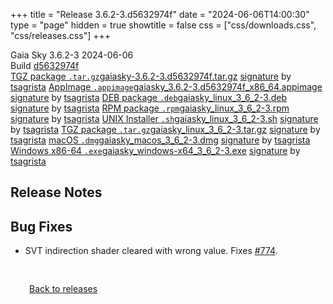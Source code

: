 +++
title = "Release 3.6.2-3.d5632974f"
date = "2024-06-06T14:00:30"
type = "page"
hidden = true
showtitle = false
css = ["css/downloads.css", "css/releases.css"]
+++

<div class="download-container">
<div id="download-title">
<i class="gs-mdi-tag"></i>
Gaia Sky <span class="downloads-version">3.6.2-3</span> 
<time class="downloads-releasedate" datetime="2024-06-06T14:00:30" title="Published: 2024-06-06T14:00:30"><i class="gs-mdi-calendar"></i> 2024-06-06</time>
<div class="downloads-build">Build <a href='https://codeberg.org/gaiasky/gaiasky/commit/d5632974f' target='_blank'>d5632974f</a></div></div>
<div class="download-section">
<a href="https://gaia.ari.uni-heidelberg.de/gaiasky/releases/3.6.2-3.d5632974f/gaiasky-3.6.2-3.d5632974f.tar.gz" class="download-button"><i class="gs-mdi-zip-box icon-button"></i> TGZ package <code>.tar.gz</code><span class="download-sub">gaiasky-3.6.2-3.d5632974f.tar.gz</span></a>
<span class="signature">
<a href="https://gaia.ari.uni-heidelberg.de/gaiasky/releases/3.6.2-3.d5632974f/gaiasky-3.6.2-3.d5632974f.tar.gz.sig">signature</a>  by  <a href="https://keyserver.ubuntu.com/pks/lookup?search=0x448C2B189756743013D5F7C22FD2A59C1D734C1F&fingerprint=on&op=index">tsagrista</a>
</span>
<a href="https://gaia.ari.uni-heidelberg.de/gaiasky/releases/3.6.2-3.d5632974f/gaiasky_3.6.2-3.d5632974f_x86_64.appimage" class="download-button"><i class="gs-material-symbols-box icon-button"></i> AppImage <code>.appimage</code><span class="download-sub">gaiasky_3.6.2-3.d5632974f_x86_64.appimage</span></a>
<span class="signature">
<a href="https://gaia.ari.uni-heidelberg.de/gaiasky/releases/3.6.2-3.d5632974f/gaiasky_3.6.2-3.d5632974f_x86_64.appimage.sig">signature</a>  by  <a href="https://keyserver.ubuntu.com/pks/lookup?search=0x448C2B189756743013D5F7C22FD2A59C1D734C1F&fingerprint=on&op=index">tsagrista</a>
</span>
<a href="https://gaia.ari.uni-heidelberg.de/gaiasky/releases/3.6.2-3.d5632974f/gaiasky_linux_3_6_2-3.deb" class="download-button"><i class="gs-mdi-debian icon-button"></i> DEB package <code>.deb</code><span class="download-sub">gaiasky_linux_3_6_2-3.deb</span></a>
<span class="signature">
<a href="https://gaia.ari.uni-heidelberg.de/gaiasky/releases/3.6.2-3.d5632974f/gaiasky_linux_3_6_2-3.deb.sig">signature</a>  by  <a href="https://keyserver.ubuntu.com/pks/lookup?search=0x448C2B189756743013D5F7C22FD2A59C1D734C1F&fingerprint=on&op=index">tsagrista</a>
</span>
<a href="https://gaia.ari.uni-heidelberg.de/gaiasky/releases/3.6.2-3.d5632974f/gaiasky_linux_3_6_2-3.rpm" class="download-button"><i class="gs-mdi-fedora icon-button"></i> RPM package <code>.rpm</code><span class="download-sub">gaiasky_linux_3_6_2-3.rpm</span></a>
<span class="signature">
<a href="https://gaia.ari.uni-heidelberg.de/gaiasky/releases/3.6.2-3.d5632974f/gaiasky_linux_3_6_2-3.rpm.sig">signature</a>  by  <a href="https://keyserver.ubuntu.com/pks/lookup?search=0x448C2B189756743013D5F7C22FD2A59C1D734C1F&fingerprint=on&op=index">tsagrista</a>
</span>
<a href="https://gaia.ari.uni-heidelberg.de/gaiasky/releases/3.6.2-3.d5632974f/gaiasky_linux_3_6_2-3.sh" class="download-button"><i class="gs-token-unix icon-button"></i> UNIX Installer <code>.sh</code><span class="download-sub">gaiasky_linux_3_6_2-3.sh</span></a>
<span class="signature">
<a href="https://gaia.ari.uni-heidelberg.de/gaiasky/releases/3.6.2-3.d5632974f/gaiasky_linux_3_6_2-3.sh.sig">signature</a>  by  <a href="https://keyserver.ubuntu.com/pks/lookup?search=0x448C2B189756743013D5F7C22FD2A59C1D734C1F&fingerprint=on&op=index">tsagrista</a>
</span>
<a href="https://gaia.ari.uni-heidelberg.de/gaiasky/releases/3.6.2-3.d5632974f/gaiasky_linux_3_6_2-3.tar.gz" class="download-button"><i class="gs-mdi-zip-box icon-button"></i> TGZ package <code>.tar.gz</code><span class="download-sub">gaiasky_linux_3_6_2-3.tar.gz</span></a>
<span class="signature">
<a href="https://gaia.ari.uni-heidelberg.de/gaiasky/releases/3.6.2-3.d5632974f/gaiasky_linux_3_6_2-3.tar.gz.sig">signature</a>  by  <a href="https://keyserver.ubuntu.com/pks/lookup?search=0x448C2B189756743013D5F7C22FD2A59C1D734C1F&fingerprint=on&op=index">tsagrista</a>
</span>
<a href="https://gaia.ari.uni-heidelberg.de/gaiasky/releases/3.6.2-3.d5632974f/gaiasky_macos_3_6_2-3.dmg" class="download-button"><i class="gs-fa6-brands-apple icon-button"></i> macOS <code>.dmg</code><span class="download-sub">gaiasky_macos_3_6_2-3.dmg</span></a>
<span class="signature">
<a href="https://gaia.ari.uni-heidelberg.de/gaiasky/releases/3.6.2-3.d5632974f/gaiasky_macos_3_6_2-3.dmg.sig">signature</a>  by  <a href="https://keyserver.ubuntu.com/pks/lookup?search=0x448C2B189756743013D5F7C22FD2A59C1D734C1F&fingerprint=on&op=index">tsagrista</a>
</span>
<a href="https://gaia.ari.uni-heidelberg.de/gaiasky/releases/3.6.2-3.d5632974f/gaiasky_windows-x64_3_6_2-3.exe" class="download-button"><i class="gs-fa6-brands-windows icon-button"></i> Windows x86-64 <code>.exe</code><span class="download-sub">gaiasky_windows-x64_3_6_2-3.exe</span></a>
<span class="signature">
<a href="https://gaia.ari.uni-heidelberg.de/gaiasky/releases/3.6.2-3.d5632974f/gaiasky_windows-x64_3_6_2-3.exe.sig">signature</a>  by  <a href="https://keyserver.ubuntu.com/pks/lookup?search=0x448C2B189756743013D5F7C22FD2A59C1D734C1F&fingerprint=on&op=index">tsagrista</a>
</span>
</div>
</div>

<section class="release-notes">

# Release Notes


## Bug Fixes
- SVT indirection shader cleared with wrong value. Fixes [#774](https://codeberg.org/gaiasky/gaiasky/issues/774).
</section>


<p class="center-text" style="padding: 30px;"><a href="/downloads/releases"><i class="gs-mdi-arrow-left-bold-circle"></i> Back to releases</a>
</p>
